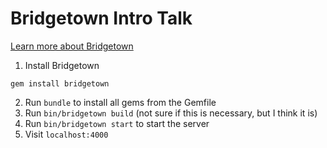 # Bridgetown Intro Talk

[Learn more about Bridgetown](https://www.bridgetownrb.com/)

1. Install Bridgetown
```
gem install bridgetown
```
2. Run `bundle` to install all gems from the Gemfile
3. Run `bin/bridgetown build` (not sure if this is necessary, but I think it is)
4. Run `bin/bridgetown start` to start the server
5. Visit `localhost:4000`
